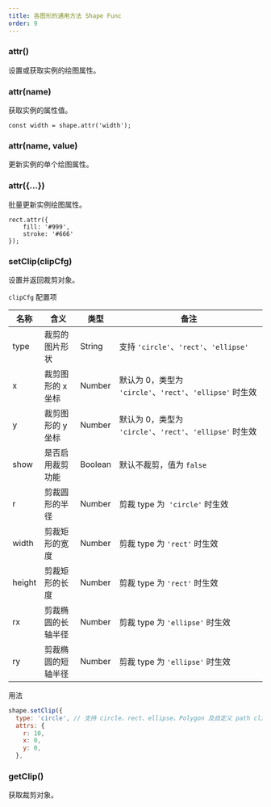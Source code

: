 ```yaml
---
title: 各图形的通用方法 Shape Func
order: 9
---
```


### attr()

设置或获取实例的绘图属性。

### attr(name)

获取实例的属性值。

```
const width = shape.attr('width');
```

### attr(name, value)

更新实例的单个绘图属性。

### attr({...})

批量更新实例绘图属性。

```
rect.attr({
    fill: '#999',
    stroke: '#666'
});
```

### setClip(clipCfg)

设置并返回裁剪对象。

`clipCfg` 配置项

| 名称   | 含义               | 类型    | 备注                                                      |
| ------ | ------------------ | ------- | --------------------------------------------------------- |
| type   | 裁剪的图片形状     | String  | 支持 `'circle'`、`'rect'`、`'ellipse'`                    |
| x      | 裁剪图形的 x 坐标  | Number  | 默认为 0，类型为 `'circle'`、`'rect'`、`'ellipse'` 时生效 |
| y      | 裁剪图形的 y 坐标  | Number  | 默认为 0，类型为 `'circle'`、`'rect'`、`'ellipse'` 时生效 |
| show   | 是否启用裁剪功能   | Boolean | 默认不裁剪，值为 `false`                                  |
| r      | 剪裁圆形的半径     | Number  | 剪裁 type 为  `'circle'` 时生效                           |
| width  | 剪裁矩形的宽度     | Number  | 剪裁 type 为 `'rect'` 时生效                              |
| height | 剪裁矩形的长度     | Number  | 剪裁 type 为 `'rect'` 时生效                              |
| rx     | 剪裁椭圆的长轴半径 | Number  | 剪裁 type 为 `'ellipse'` 时生效                           |
| ry     | 剪裁椭圆的短轴半径 | Number  | 剪裁 type 为 `'ellipse'` 时生效                           |

用法

```javascript
shape.setClip({
  type: 'circle', // 支持 circle、rect、ellipse、Polygon 及自定义 path clip
  attrs: {
    r: 10,
    x: 0,
    y: 0,
  },
```

### getClip()

获取裁剪对象。
